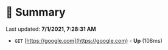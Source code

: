 # 📖 Summary
Last updated: **7/1/2021, 7:28:31 AM**

- `GET` [https://google.com](https://google.com) - **Up** (108ms)
